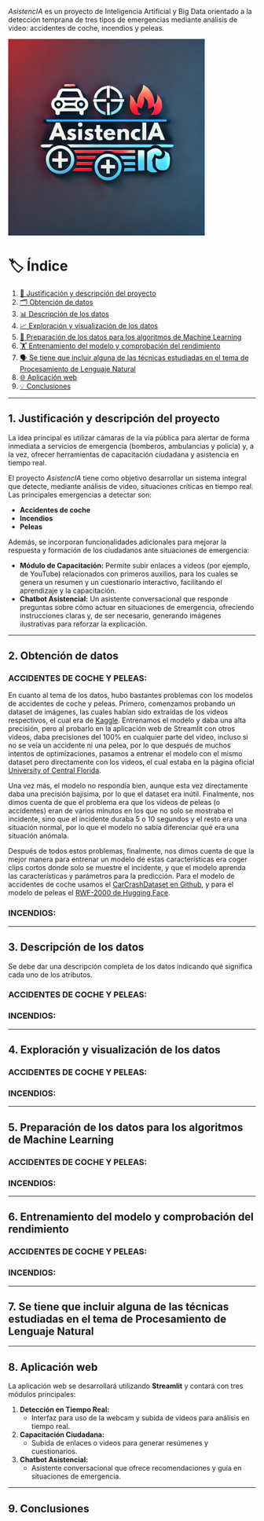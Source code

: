 _AsistencIA_ es un proyecto de Inteligencia Artificial y Big Data orientado a la detección temprana de tres tipos de emergencias mediante análisis de video: accidentes de coche, incendios y peleas.

<img src="img/logo.png" alt="AsistencIA" width="400"/>

# 🏷️ Índice
1. [🔎 Justificación y descripción del proyecto](#1-justificación-y-descripción-del-proyecto)  
2. [🗂️ Obtención de datos](#2-obtención-de-datos)  
3. [📊 Descripción de los datos](#3-descripción-de-los-datos)  
4. [📈 Exploración y visualización de los datos](#4-exploración-y-visualización-de-los-datos)  
5. [🔧 Preparación de los datos para los algoritmos de Machine Learning](#5-preparación-de-los-datos-para-los-algoritmos-de-machine-learning)  
6. [🏋️ Entrenamiento del modelo y comprobación del rendimiento](#6-entrenamiento-del-modelo-y-comprobación-del-rendimiento)  
7. [🗣️ Se tiene que incluir alguna de las técnicas estudiadas en el tema de Procesamiento de Lenguaje Natural](#7-se-tiene-que-incluir-alguna-de-las-técnicas-estudiadas-en-el-tema-de-procesamiento-de-lenguaje-natural)  
8. [🌐 Aplicación web](#8-aplicación-web)  
9. [💡 Conclusiones](#9-conclusiones)

---

## 1. Justificación y descripción del proyecto
La idea principal es utilizar cámaras de la vía pública para alertar de forma inmediata a servicios de emergencia (bomberos, ambulancias y policía) y, a la vez, ofrecer herramientas de capacitación ciudadana y asistencia en tiempo real.

El proyecto _AsistencIA_ tiene como objetivo desarrollar un sistema integral que detecte, mediante análisis de video, situaciones críticas en tiempo real. Las principales emergencias a detectar son:

- **Accidentes de coche**  
- **Incendios**  
- **Peleas**

Además, se incorporan funcionalidades adicionales para mejorar la respuesta y formación de los ciudadanos ante situaciones de emergencia:

- **Módulo de Capacitación:** Permite subir enlaces a videos (por ejemplo, de YouTube) relacionados con primeros auxilios, para los cuales se genera un resumen y un cuestionario interactivo, facilitando el aprendizaje y la capacitación.
- **Chatbot Asistencial:** Un asistente conversacional que responde preguntas sobre cómo actuar en situaciones de emergencia, ofreciendo instrucciones claras y, de ser necesario, generando imágenes ilustrativas para reforzar la explicación.

---

## 2. Obtención de datos
### ACCIDENTES DE COCHE Y PELEAS:
En cuanto al tema de los datos, hubo bastantes problemas con los modelos de accidentes de coche y peleas. Primero, comenzamos probando un dataset de imágenes, las cuales habían sido extraídas de los videos respectivos, el cual era de [Kaggle](https://www.kaggle.com/datasets/odins0n/ucf-crime-dataset). Entrenamos el modelo y daba una alta precisión, pero al probarlo en la aplicación web de Streamlit con otros videos, daba precisiones del 100% en cualquier parte del video, incluso si no se veía un accidente ni una pelea, por lo que después de muchos intentos de optimizaciones, pasamos a entrenar el modelo con el mismo dataset pero directamente con los videos, el cual estaba en la página oficial [University of Central Florida](https://www.crcv.ucf.edu/projects/real-world/).

Una vez más, el modelo no respondía bien, aunque esta vez directamente daba una precisión bajísima, por lo que el dataset era inútil. Finalmente, nos dimos cuenta de que el problema era que los videos de peleas (o accidentes) eran de varios minutos en los que no solo se mostraba el incidente, sino que el incidente duraba 5 o 10 segundos y el resto era una situación normal, por lo que el modelo no sabía diferenciar qué era una situación anómala.

Después de todos estos problemas, finalmente, nos dimos cuenta de que la mejor manera para entrenar un modelo de estas características era coger clips cortos donde solo se muestre el incidente, y que el modelo aprenda las características y parámetros para la predicción. Para el modelo de accidentes de coche usamos el [CarCrashDataset en Github](https://github.com/Cogito2012/CarCrashDataset), y para el modelo de peleas el [RWF-2000 de Hugging Face](https://huggingface.co/datasets/DanJoshua/RWF-2000).

### INCENDIOS:

---

## 3. Descripción de los datos
Se debe dar una descripción completa de los datos indicando qué significa cada uno de los atributos.

### ACCIDENTES DE COCHE Y PELEAS:

### INCENDIOS:

---

## 4. Exploración y visualización de los datos
### ACCIDENTES DE COCHE Y PELEAS:

### INCENDIOS:

---

## 5. Preparación de los datos para los algoritmos de Machine Learning
### ACCIDENTES DE COCHE Y PELEAS:

### INCENDIOS:

---

## 6. Entrenamiento del modelo y comprobación del rendimiento
### ACCIDENTES DE COCHE Y PELEAS:

### INCENDIOS:

---

## 7. Se tiene que incluir alguna de las técnicas estudiadas en el tema de Procesamiento de Lenguaje Natural

---

## 8. Aplicación web
La aplicación web se desarrollará utilizando **Streamlit** y contará con tres módulos principales:

1. **Detección en Tiempo Real:**  
   - Interfaz para uso de la webcam y subida de videos para análisis en tiempo real.
2. **Capacitación Ciudadana:**  
   - Subida de enlaces o videos para generar resúmenes y cuestionarios.
3. **Chatbot Asistencial:**  
   - Asistente conversacional que ofrece recomendaciones y guía en situaciones de emergencia.
---

## 9. Conclusiones
